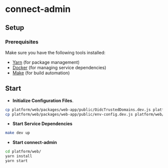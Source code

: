 # connect-admin

## Setup

### Prerequisites

Make sure you have the following tools installed:
- [Yarn](https://yarnpkg.com/getting-started/install) (for package management)
- [Docker](https://docs.docker.com/get-docker/) (for managing service dependencies)
- [Make](https://www.gnu.org/software/make/) (for build automation)


## Start

- **Initialize Configuration Files**.

```bash
cp platform/web/packages/web-app/public/OidcTrustedDomains.dev.js platform/web/packages/web-app/public/OidcTrustedDomains.js
cp platform/web/packages/web-app/public/env-config.dev.js platform/web/packages/web-app/public/env-config.js
```

- **Start Service Dependencies**

```bash
make dev up
```

- **Start connect-admin**

```bash
cd platform/web/
yarn install
yarn start
```